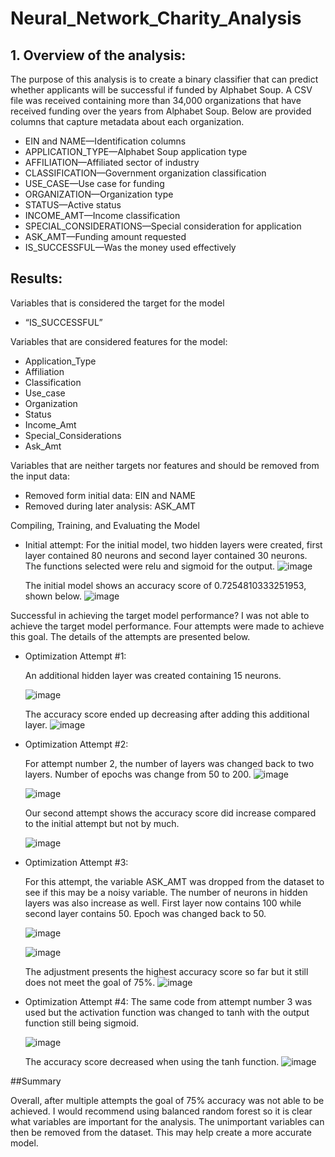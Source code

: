# Neural_Network_Charity_Analysis

## 1.	Overview of the analysis: 

The purpose of this analysis is to create a binary classifier that can predict whether applicants will be successful if funded by Alphabet Soup. A CSV file was received containing more than 34,000 organizations that have received funding over the years from Alphabet Soup. Below are provided columns that capture metadata about each organization. 
* EIN and NAME—Identification columns
* APPLICATION_TYPE—Alphabet Soup application type
* AFFILIATION—Affiliated sector of industry
* CLASSIFICATION—Government organization classification
* USE_CASE—Use case for funding
* ORGANIZATION—Organization type
* STATUS—Active status
* INCOME_AMT—Income classification
* SPECIAL_CONSIDERATIONS—Special consideration for application
* ASK_AMT—Funding amount requested
* IS_SUCCESSFUL—Was the money used effectively

## Results:

Variables that is considered the target for the model
  * “IS_SUCCESSFUL”

Variables that are considered features for the model:
  * Application_Type
  * Affiliation
  * Classification
  * Use_case
  * Organization
  * Status
  * Income_Amt
  * Special_Considerations
  * Ask_Amt

Variables that are neither targets nor features and should be removed from the input data:
  * Removed form initial data: EIN and NAME
  * Removed during later analysis: ASK_AMT

Compiling, Training, and Evaluating the Model
  * Initial attempt: For the initial model, two hidden layers were created, first layer contained 80 neurons and second layer contained 30 neurons. The functions   selected were relu and sigmoid for the output. 
  ![image](https://user-images.githubusercontent.com/26393180/168493595-2dcc4408-752e-48a0-b0bc-4488136a31d2.png)
  
    The initial model shows an accuracy score of 0.7254810333251953, shown below.
   ![image](https://user-images.githubusercontent.com/26393180/168493613-a7beef87-964a-42c6-b534-d13beab22052.png)

Successful in achieving the target model performance? 
I was not able to achieve the target model performance. Four attempts were made to achieve this goal. The details of the attempts are presented below. 

 * Optimization Attempt #1: 
 
    An additional hidden layer was created containing 15 neurons. 

    ![image](https://user-images.githubusercontent.com/26393180/168493718-9aa5d1cb-5849-443e-a34f-9a80ed1a0bc4.png)

    The accuracy score ended up decreasing after adding this additional layer. 
    ![image](https://user-images.githubusercontent.com/26393180/168493728-26e042b3-3036-48eb-ae80-5cc6dac541d3.png)

 * Optimization Attempt #2: 
 
    For attempt number 2, the number of layers was changed back to two layers. Number of epochs was change from 50 to 200. 
    ![image](https://user-images.githubusercontent.com/26393180/168493754-b8e54918-c900-4434-8ff7-2ab758033b88.png)

    ![image](https://user-images.githubusercontent.com/26393180/168493761-522cee85-4920-462c-839b-849593d1fa3d.png)

    Our second attempt shows the accuracy score did increase compared to the initial attempt but not by much. 
    
    ![image](https://user-images.githubusercontent.com/26393180/168493770-f5544b04-29e3-4dc2-8957-75d4fca9c99c.png)

 * Optimization Attempt #3: 
 
     For this attempt, the variable ASK_AMT was dropped from the dataset to see if this may be a noisy variable. The number of neurons in hidden layers was also increase as well. First layer now contains 100 while second layer contains 50. Epoch was changed back to 50.    
     
     ![image](https://user-images.githubusercontent.com/26393180/168493797-495976d9-63f8-4783-a1c4-34242bcb8463.png)

      ![image](https://user-images.githubusercontent.com/26393180/168493803-2333b8f0-fbe4-4202-a3bc-d43f2725bae1.png)

      The adjustment presents the highest accuracy score so far but it still does not meet the goal of 75%.
      ![image](https://user-images.githubusercontent.com/26393180/168493812-d84a15b6-adf5-4a70-a0df-e845e82740c1.png)

 * Optimization Attempt #4:
     The same code from attempt number 3 was used but the activation function was changed to tanh with the output function still being sigmoid. 
     
     ![image](https://user-images.githubusercontent.com/26393180/168493824-5ffd3e48-9687-4606-a354-5da4fe6e6b33.png)

      The accuracy score decreased when using the tanh function. 
      ![image](https://user-images.githubusercontent.com/26393180/168493829-1f3528d2-dd1b-4803-9a2c-6838774ae87e.png)


##Summary

Overall, after multiple attempts the goal of 75% accuracy was not able to be achieved. I would recommend using balanced random forest so it is clear what variables are important for the analysis. The unimportant variables can then be removed from the dataset. This may help create a more accurate model. 
